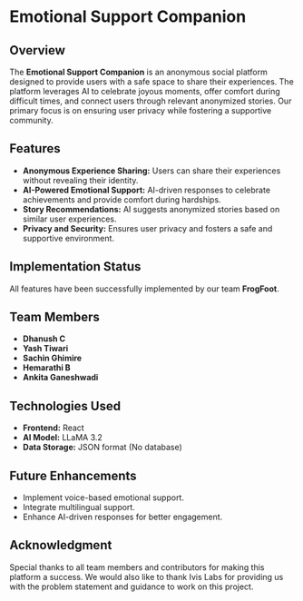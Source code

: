 # Emotional Support Companion

## Overview
The **Emotional Support Companion** is an anonymous social platform designed to provide users with a safe space to share their experiences. The platform leverages AI to celebrate joyous moments, offer comfort during difficult times, and connect users through relevant anonymized stories. Our primary focus is on ensuring user privacy while fostering a supportive community.

## Features
- **Anonymous Experience Sharing:** Users can share their experiences without revealing their identity.
- **AI-Powered Emotional Support:** AI-driven responses to celebrate achievements and provide comfort during hardships.
- **Story Recommendations:** AI suggests anonymized stories based on similar user experiences.
- **Privacy and Security:** Ensures user privacy and fosters a safe and supportive environment.

## Implementation Status
All features have been successfully implemented by our team **FrogFoot**.

## Team Members
- **Dhanush C**
- **Yash Tiwari**
- **Sachin Ghimire**
- **Hemarathi B**
- **Ankita Ganeshwadi**

## Technologies Used
- **Frontend:** React
- **AI Model:** LLaMA 3.2
- **Data Storage:** JSON format (No database)

## Future Enhancements
- Implement voice-based emotional support.
- Integrate multilingual support.
- Enhance AI-driven responses for better engagement.

## Acknowledgment
Special thanks to all team members and contributors for making this platform a success. We would also like to thank Ivis Labs for providing us with the problem statement and guidance to work on this project.



